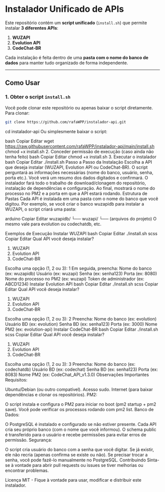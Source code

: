# Instalador Unificado de APIs

Este repositório contém um **script unificado** (`install.sh`) que permite instalar **3 diferentes APIs**:

1. **WUZAPI**  
2. **Evolution API**  
3. **CodeChat-BR**  

Cada instalação é feita dentro de uma **pasta com o nome do banco de dados** para manter tudo organizado de forma independente.

---

## Como Usar

### 1. Obter o script `install.sh`

Você pode clonar este repositório ou apenas baixar o script diretamente.  
Para clonar:

```bash
git clone https://github.com/rafaWPP/instalador-api.git
```
cd instalador-api
Ou simplesmente baixar o script:

bash
Copiar
Editar
wget https://raw.githubusercontent.com/rafaWPP/instalador-api/main/install.sh
chmod +x install.sh
2. Conceder permissão de execução (caso ainda não tenha feito)
bash
Copiar
Editar
chmod +x install.sh
3. Executar o instalador
bash
Copiar
Editar
./install.sh
Passo a Passo da Instalação
Escolha a API que deseja instalar (WUZAPI, Evolution API ou CodeChat-BR).
O script perguntará as informações necessárias (nome do banco, usuário, senha, porta etc.).
Você verá um resumo dos dados digitados e confirmará.
O instalador fará todo o trabalho de download/clonagem do repositório, instalação de dependências e configuração.
Ao final, mostrará o nome do processo no PM2 e a porta em que a API estará rodando.
Estrutura de Pastas
Cada API é instalada em uma pasta com o nome do banco que você digitou.
Por exemplo, se você criar o banco wuzapidb para instalar a WUZAPI, o script criará uma pasta:

arduino
Copiar
Editar
wuzapidb/
  └── wuzapi/
      └── (arquivos do projeto)
O mesmo vale para evolution ou codechatdb, etc.

Exemplos de Execução
Instalar WUZAPI
bash
Copiar
Editar
./install.sh
scss
Copiar
Editar
Qual API você deseja instalar?
1) WUZAPI
2) Evolution API
3) CodeChat-BR

Escolha uma opção (1, 2 ou 3): 1
Em seguida, preencha:
Nome do banco (ex: wuzapidb)
Usuário (ex: wuzapi)
Senha (ex: senha123)
Porta (ex: 8080)
Nome do processo no PM2 (ex: wuzapi)
Token de administrador (ex: ABCD1234)
Instalar Evolution API
bash
Copiar
Editar
./install.sh
scss
Copiar
Editar
Qual API você deseja instalar?
1) WUZAPI
2) Evolution API
3) CodeChat-BR

Escolha uma opção (1, 2 ou 3): 2
Preencha:
Nome do banco (ex: evolution)
Usuário BD (ex: evolution)
Senha BD (ex: senha123)
Porta (ex: 3000)
Nome PM2 (ex: evolution-api)
Instalar CodeChat-BR
bash
Copiar
Editar
./install.sh
scss
Copiar
Editar
Qual API você deseja instalar?
1) WUZAPI
2) Evolution API
3) CodeChat-BR

Escolha uma opção (1, 2 ou 3): 3
Preencha:
Nome do banco (ex: codechatdb)
Usuário BD (ex: codechat)
Senha BD (ex: senha123)
Porta (ex: 8083)
Nome PM2 (ex: CodeChat_API_v1.3.0)
Observações Importantes
Requisitos:

Ubuntu/Debian (ou outro compatível).
Acesso sudo.
Internet (para baixar dependências e clonar os repositórios).
PM2:

O script instala e configura o PM2 para iniciar no boot (pm2 startup + pm2 save).
Você pode verificar os processos rodando com pm2 list.
Banco de Dados:

O PostgreSQL é instalado e configurado se não estiver presente.
Cada API cria seu próprio banco (com o nome que você informou).
O schema public é transferido para o usuário e recebe permissões para evitar erros de permissão.
Segurança:

O script cria usuário do banco com a senha que você digitar.
Se já existir, ele não recria (apenas confirma se existe ou não).
Se precisar trocar a senha, você pode fazê-lo manualmente no PostgreSQL.
Contribuindo
Sinta-se à vontade para abrir pull requests ou issues se tiver melhorias ou encontrar problemas.

Licença
MIT - Fique à vontade para usar, modificar e distribuir este instalador.
